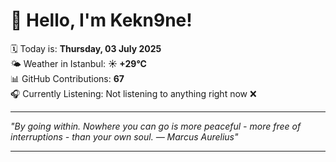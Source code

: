 # 👋 Hello, I'm Kekn9ne!

🗓️ Today is: **Thursday, 03 July 2025**  
🌤️ Weather in Istanbul: **☀️   +29°C**  
📊 GitHub Contributions: **67**  
🎧 Currently Listening: Not listening to anything right now ❌

---

_"By going within. Nowhere you can go is more peaceful - more free of interruptions - than your own soul. — *Marcus Aurelius*"_

---
